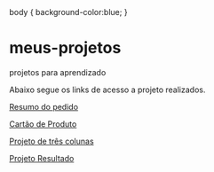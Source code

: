 <stytle>
  body {
    background-color:blue;
  }  
</stytle>


# meus-projetos
projetos para aprendizado

Abaixo segue os links de acesso a projeto realizados.

<a href="https://oportela.github.io/meus-projetos/Projeto-resumo-pedido/index.html">Resumo do pedido</a>

<a href="https://oportela.github.io/meus-projetos/projeto-cart%C3%A3o-produto/index.html">Cartão de Produto</a>

<a href="https://oportela.github.io/meus-projetos/projeto-tres-colunas/index.html">Projeto de três colunas</a>

<a href="https://oportela.github.io/meus-projetos/projeto-resultados/index.html">Projeto Resultado</a>
